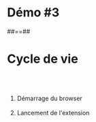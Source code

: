 <!-- .slide: class="transition red" -->

# Démo #3

##==##

<!-- .slide:-->

# Cycle de vie

<br/>
<br/>

<ol>
    <li class="fragment" data-fragment-index="1">Démarrage du browser<br/><br/></li>
    <li class="fragment" data-fragment-index="2">Lancement de l'extension</li>
</ol>
